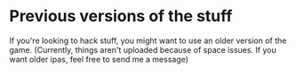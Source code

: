 # Previous versions of the stuff

If you're looking to hack stuff, you might want to use an older version of the game. (Currently, things aren't uploaded because of space issues. If you want older ipas, feel free to send me a message)